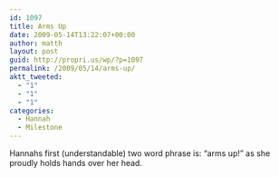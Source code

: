 ```yaml
---
id: 1097
title: Arms Up
date: 2009-05-14T13:22:07+00:00
author: matth
layout: post
guid: http://propri.us/wp/?p=1097
permalink: /2009/05/14/arms-up/
aktt_tweeted:
  - "1"
  - "1"
  - "1"
categories:
  - Hannah
  - Milestone
---
```

Hannahs first (understandable) two word phrase is: &#8220;arms up!&#8221; as she proudly holds hands over her head.
